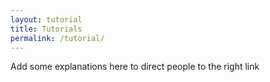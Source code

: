 ```yaml
---
layout: tutorial
title: Tutorials
permalink: /tutorial/
---
```



<!-- <h2 style="margin-bottom: 1.2rem;"><strong>Tutorials</strong></h2> -->
Add some explanations here to direct people to the right link

<!-- <ul>
  {% for tutorial in site.tutorials %}
    <li><a href="{{ tutorial.url | relative_url }}">{{ tutorial.title }}</a></li>
  {% endfor %}
</ul> -->